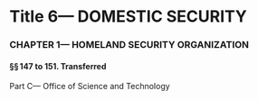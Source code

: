 
# Title 6— DOMESTIC SECURITY
### CHAPTER 1— HOMELAND SECURITY ORGANIZATION
#### §§ 147 to 151. Transferred

Part C— Office of Science and Technology
